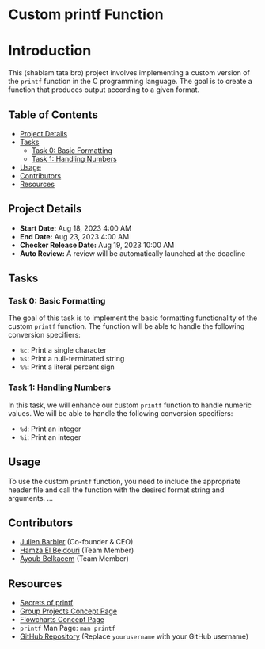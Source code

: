 # Custom printf Function

# Introduction
This (shablam tata bro)  project involves implementing a custom version of the `printf` function in the C programming language. The goal is to create a function that produces output according to a given format.

## Table of Contents
- [Project Details](#project-details)
- [Tasks](#tasks)
  - [Task 0: Basic Formatting](#task-0-basic-formatting)
  - [Task 1: Handling Numbers](#task-1-handling-numbers)
- [Usage](#usage)
- [Contributors](#contributors)
- [Resources](#resources)

## Project Details
- **Start Date:** Aug 18, 2023 4:00 AM
- **End Date:** Aug 23, 2023 4:00 AM
- **Checker Release Date:** Aug 19, 2023 10:00 AM
- **Auto Review:** A review will be automatically launched at the deadline

## Tasks
### Task 0: Basic Formatting
The goal of this task is to implement the basic formatting functionality of the custom `printf` function. The function will be able to handle the following conversion specifiers:
- `%c`: Print a single character
- `%s`: Print a null-terminated string
- `%%`: Print a literal percent sign

### Task 1: Handling Numbers
In this task, we will enhance our custom `printf` function to handle numeric values. We will be able to handle the following conversion specifiers:
- `%d`: Print an integer
- `%i`: Print an integer

## Usage
To use the custom `printf` function, you need to include the appropriate header file and call the function with the desired format string and arguments. ...

## Contributors
- [Julien Barbier](https://github.com/julienbarbier42) (Co-founder & CEO)
- [Hamza El Beidouri](https://github.com/Hamza-El-Beidouri) (Team Member)
- [Ayoub Belkacem](https://github.com/ay-bkm) (Team Member)

## Resources
- [Secrets of printf](#)
- [Group Projects Concept Page](#)
- [Flowcharts Concept Page](#)
- `printf` Man Page: `man printf`
- [GitHub Repository](https://github.com/yourusername/printf) (Replace `yourusername` with your GitHub username)
